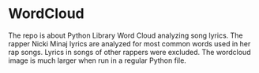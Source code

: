 # WordCloud
The repo is about Python Library Word Cloud analyzing song lyrics. The rapper Nicki Minaj lyrics are analyzed for most common words used in her rap songs. Lyrics in songs of other rappers were excluded. 
The wordcloud image is much larger when run in a regular Python file. 
